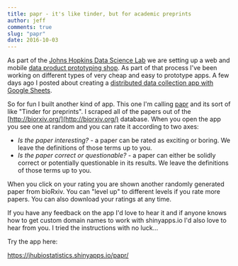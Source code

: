 ```yaml
---
title: papr - it's like tinder, but for academic preprints
author: jeff
comments: true
slug: "papr"
date: 2016-10-03
---
```


As part of the [Johns Hopkins Data Science Lab](http://jhudatascience.org/) we are setting up a web and mobile [data product prototyping shop](http://jhudatascience.org/prototyping/). As part of that process I've been working on different types of very cheap and easy to prototype apps. A few days ago I posted about creating a [distributed data collection app with Google Sheets](http://simplystatistics.org/2016/08/26/googlesheets/). 

So for fun I built another kind of app. This one I'm calling [papr](https://jhubiostatistics.shinyapps.io/papr/) and its sort of like "Tinder for preprints". I scraped all of the papers out of the [http://biorxiv.org/](http://biorxiv.org/) database. When you open the app you see one at random and you can rate it according to two axes: 

* _Is the paper interesting?_ - a paper can be rated as exciting or boring. We leave the definitions of those terms up to you.
* _Is the paper correct or questionable?_ - a paper can either be solidly correct or potentially questionable in its results. We leave the definitions of those terms up to you.

When you click on your rating you are shown another randomly generated paper from bioRxiv. You can "level up" to different levels if you rate more papers. You can also download your ratings at any time. 

If you have any feedback on the app I'd love to hear it and if anyone knows how to get custom domain names to work with shinyapps.io I'd also love to hear from you. I tried the instructions with no luck...

Try the app here: 

https://jhubiostatistics.shinyapps.io/papr/

